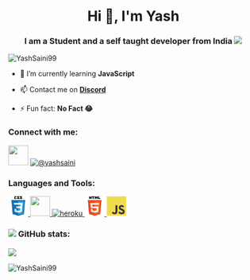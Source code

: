<h1 align="center">Hi 👋, I'm Yash</h1>
<h3 align="center">I am a Student and a self taught developer from India <img src="https://img.icons8.com/windows/32/000000/developer.png"/></h3>

<p align="left"> <img src="https://komarev.com/ghpvc/?username=YashSaini99&label=Profile%20views&color=0e75b6&style=flat" alt="YashSaini99" /> </p>

- 🌱 I’m currently learning **JavaScript**

- 📫 Contact me on **[Discord](https://discord.gg/eJEBv7mRuJ)**

- ⚡ Fun fact: **No Fact 😂**

<h3 align="left">Connect with me:</h3>
<p align="left">
<a href="https://discord.gg/https://discord.gg/eJEBv7mRuJ" target="blank"><img src="https://img.icons8.com/color/48/000000/discord-new-logo.png" width="40" height="40"/></a>
<a href="https://dev.to/@yashsaini" target="blank"><img src="https://img.icons8.com/color/48/000000/devpost.png" alt="@yashsaini" height="40" width="40"/></a>
</p>

<h3 align="left">Languages and Tools:</h3>
<p align="left"> <a href="https://www.w3schools.com/css/" target="_blank"> <img src="https://raw.githubusercontent.com/devicons/devicon/master/icons/css3/css3-original-wordmark.svg" alt="css3" width="40" height="40"/> </a>
  <a href="https://code.visualstudio.com/" target="_blank"><img src="https://img.icons8.com/color/50/000000/visual-studio-code-2019.png"  width="40" height="40"/>
<a href="https://heroku.com" target="_blank"> <img src="https://www.vectorlogo.zone/logos/heroku/heroku-icon.svg" alt="heroku" width="40" height="40"/> </a> <a href="https://www.w3.org/html/" target="_blank"> <img src="https://raw.githubusercontent.com/devicons/devicon/master/icons/html5/html5-original-wordmark.svg" alt="html5" width="40" height="40"/> </a> <a href="https://developer.mozilla.org/en-US/docs/Web/JavaScript" target="_blank"> <img src="https://raw.githubusercontent.com/devicons/devicon/master/icons/javascript/javascript-original.svg" alt="javascript" width="40" height="40"/> </a> </p>

### <img src= "https://image.flaticon.com/icons/png/512/25/25231.png" height= "19"> GitHub stats:

<a href="https://wakatime.com/@Diegxs"><img align="center" src="https://github-readme-stats.vercel.app/api?username=YashSaini99&show_icons=true&theme=dark" height="200"></a>

<p><img align="center" src="https://github-readme-streak-stats.herokuapp.com/?user=YashSaini99&show_icons=true&theme=dark" alt="YashSaini99" /></p>


